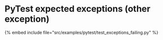 # PyTest expected exceptions (other exception)


{% embed include file="src/examples/pytest/test_exceptions_failing.py" %}
